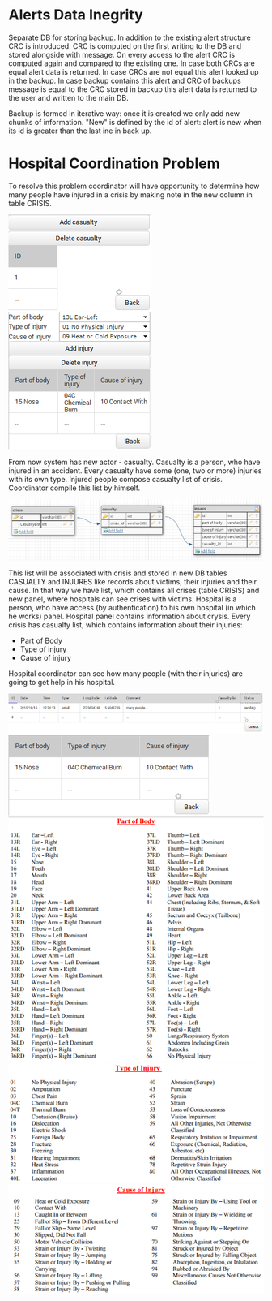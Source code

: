 # Alerts Data Inegrity

Separate DB for storing backup. In addition to the existing alert structure CRC is introduced. CRC is computed on the first writing to the DB and stored alongside with message. On every access to the alert CRC is computed again and compared to the existing one. In case both CRCs are equal alert data is returned. In case CRCs are not equal this alert looked up in the backup. In case backup contains this alert and CRC of backups message is equal to the CRC stored in backup this alert data is returned to the user and written to the main DB. 

Backup is formed in iterative way: once it is created we only add new chunks of information. "New" is defined by the id of alert: alert is new when its id is greater than the last ine in back up.

# Ноspitаl Сооrdination Prоblеm
To resolve this problem coordinator will have opportunity to determine how many people have injured in a crisis by making note in the new column in table CRISIS.

![casualtyControl](https://github.com/ejiek/TSD-g07-spec/blob/master/casualtyControl.png) ![injuryControl](https://github.com/ejiek/TSD-g07-spec/blob/master/injuryControl.png)

From now system has new actor - casualty. Casualty is a person, who have injured in an accident. Every casualty have some (one, two or more) injuries with its own type. Injured people compose casualty list of crisis. Coordinator compile this list by himself.

![err](https://github.com/ejiek/TSD-g07-spec/blob/master/err.png)

This list will be associated with crisis and stored in new DB tables CASUALTY and INJURES like records about victims, their injuries and their cause. In that way we have list, which contains all crises (table CRISIS) and new panel, where hospitals can see crises with victims.
Hospital is a person, who have access (by authentication) to his own hospital (in which he works) panel. Hospital panel contains information about crysis.
Every crisis has casualty list, which contains information about their injuries:
* Part of Body
* Type of injury
* Cause of injury

Hospital coordinator can see how many people (with their injuries) are going to get help in his hospital.

![crisisList](https://github.com/ejiek/TSD-g07-spec/blob/master/pics/crisisList.png)
![InjuryList](https://github.com/ejiek/TSD-g07-spec/blob/master/pics/InjuryList.png)
![partsOfBody](https://github.com/ejiek/TSD-g07-spec/blob/master/pics/partsOfBody.png)
![typeOfInjury](https://github.com/ejiek/TSD-g07-spec/blob/master/pics/typeOfInjury.png)
![causeOfInjury](https://github.com/ejiek/TSD-g07-spec/blob/master/pics/causeOfInjury.png)
